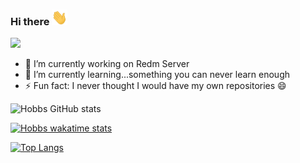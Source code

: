 ### Hi there <img src="https://raw.githubusercontent.com/Hackebein/Hackebein/master/assets/wave.gif" style="max-width: 100%;" width="25" height="25">

![](https://komarev.com/ghpvc/?username=DerHobbs)

- 🔭 I’m currently working on Redm Server
- 🌱 I’m currently learning...something you can never learn enough
- ⚡ Fun fact: I never thought I would have my own repositories 😄

![Hobbs GitHub stats](https://github-readme-stats.vercel.app/api?username=DerHobbs&show_icons=true&theme=dark)

[![Hobbs wakatime stats](https://github-readme-stats.vercel.app/api/wakatime?username=Hobbs)](https://github.com/Hobbs/github-readme-stats)

[![Top Langs](https://github-readme-stats.vercel.app/api/top-langs/?username=DerHobbs&langs_count=8)](https://github.com/DerHobbs/github-readme-stats)


<!--
**DerHobbs/DerHobbs** is a ✨ _special_ ✨ repository because its `README.md` (this file) appears on your GitHub profile.

Here are some ideas to get you started:

- 🔭 I’m currently working on ...
- 🌱 I’m currently learning ...
- 👯 I’m looking to collaborate on ...
- 🤔 I’m looking for help with ...
- 💬 Ask me about ...
- 📫 How to reach me: ...
- 😄 Pronouns: ...
- ⚡ Fun fact: ...
-->
